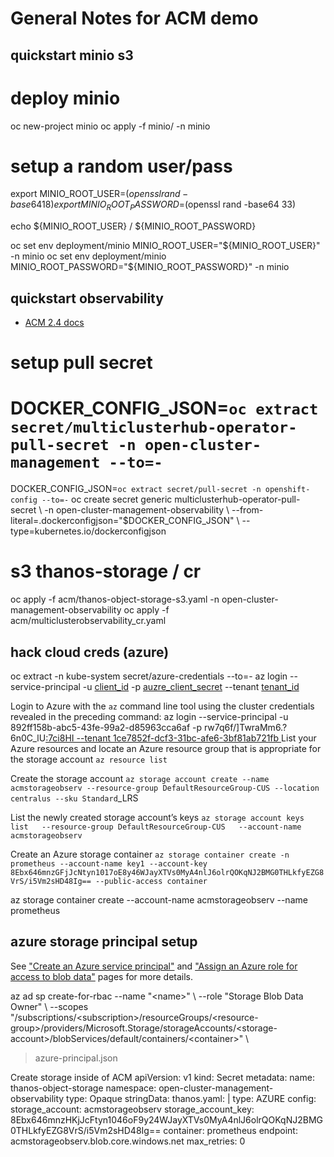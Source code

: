 # General Notes for ACM demo

## quickstart minio s3
# deploy minio
oc new-project minio
oc apply -f minio/ -n minio

# setup a random user/pass
export MINIO_ROOT_USER=$(openssl rand -base64 18)
export MINIO_ROOT_PASSWORD=$(openssl rand -base64 33)

echo ${MINIO_ROOT_USER} / ${MINIO_ROOT_PASSWORD}

oc set env deployment/minio MINIO_ROOT_USER="${MINIO_ROOT_USER}" -n minio
oc set env deployment/minio MINIO_ROOT_PASSWORD="${MINIO_ROOT_PASSWORD}" -n minio

## quickstart observability
- [ACM 2.4 docs]()
# setup pull secret
# DOCKER_CONFIG_JSON=`oc extract secret/multiclusterhub-operator-pull-secret -n open-cluster-management --to=-`
DOCKER_CONFIG_JSON=`oc extract secret/pull-secret -n openshift-config --to=-`
oc create secret generic multiclusterhub-operator-pull-secret \\
-n open-cluster-management-observability \\
--from-literal=.dockerconfigjson="$DOCKER_CONFIG_JSON" \\
--type=kubernetes.io/dockerconfigjson
# s3 thanos-storage / cr
oc apply -f acm/thanos-object-storage-s3.yaml -n open-cluster-management-observability
oc apply -f acm/multiclusterobservability_cr.yaml


## hack cloud creds (azure)
oc extract -n kube-system secret/azure-credentials --to=-
az login --service-principal -u [client_id]() -p [auzre_client_secret]() --tenant [tenant_id]()

Login to Azure with the `az` command line tool using the cluster credentials revealed in the preceding command:
az login --service-principal -u 892ff158b-abc5-43fe-99a2-d85963cca6af -p rw7q6f/]TwraMm6.?6n0C_lU[:7ci8HI --tenant 1ce7852f-dcf3-31bc-afe6-3bf81ab721fb
]()
List your Azure resources and locate an Azure resource group that is appropriate for the storage account
`az resource list`

Create the storage account
`az storage account create --name acmstorageobserv --resource-group DefaultResourceGroup-CUS --location centralus --sku Standard`_LRS

List the newly created storage account’s keys
`az storage account keys list   --resource-group DefaultResourceGroup-CUS   --account-name acmstorageobserv`

Create an Azure storage container
`az storage container create -n prometheus --account-name key1 --account-key 8Ebx646mnzGFjJcNtyn1017oE8y46WJayXTVs0MyA4nlJ6olrQOKqNJ2BMG0THLkfyEZG8VrS/i5Vm2sHD48Ig== --public-access container`

az storage container create --account-name acmstorageobserv --name prometheus
## azure storage principal setup
See ["Create an Azure service principal"]() and ["Assign an Azure role for access to blob data"]() pages for more details.

az ad sp create-for-rbac --name "\<name\>" \\
  --role "Storage Blob Data Owner" \\
  --scopes "/subscriptions/\<subscription\>/resourceGroups/\<resource-group\>/providers/Microsoft.Storage/storageAccounts/\<storage-account\>/blobServices/default/containers/\<container\>" \\
> azure-principal.json

Create storage inside of ACM
	apiVersion: v1
	kind: Secret
	metadata:
	  name: thanos-object-storage
	  namespace: open-cluster-management-observability
	type: Opaque
	stringData:
	  thanos.yaml: |
	    type: AZURE
	    config:
	      storage_account: acmstorageobserv
	      storage_account_key: 8Ebx646mnzHKjJcFtyn1046oF9y24WJayXTVs0MyA4nlJ6olrQOKqNJ2BMG0THLkfyEZG8VrS/i5Vm2sHD48Ig==
	      container: prometheus
	      endpoint: acmstorageobserv.blob.core.windows.net
	      max_retries: 0

